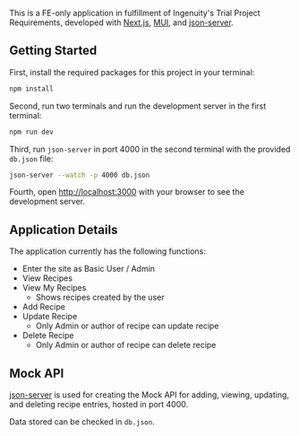 This is a FE-only application in fulfillment of Ingenuity's Trial Project Requirements, developed with [Next.js](https://nextjs.org/), [MUI](https://mui.com/), and [json-server](https://www.npmjs.com/package/json-server).

## Getting Started

First, install the required packages for this project in your terminal:

```bash
npm install
```

Second, run two terminals and run the development server in the first terminal:

```bash
npm run dev
```

Third, run `json-server` in port 4000 in the second terminal with the provided `db.json` file:

```bash
json-server --watch -p 4000 db.json
```

Fourth, open [http://localhost:3000](http://localhost:3000) with your browser to see the development server.

## Application Details

The application currently has the following functions:

- Enter the site as Basic User / Admin
- View Recipes
- View My Recipes
    - Shows recipes created by the user
- Add Recipe
- Update Recipe
    - Only Admin or author of recipe can update recipe
- Delete Recipe
    - Only Admin or author of recipe can delete recipe

## Mock API

[json-server](https://www.npmjs.com/package/json-server) is used for creating the Mock API for adding, viewing, updating, and deleting recipe entries, hosted in port 4000.

Data stored can be checked in `db.json`.
